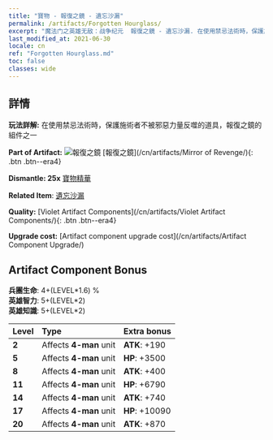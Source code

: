 ```yaml
---
title: "寶物 - 報復之鏡 - 遺忘沙漏"
permalink: /artifacts/Forgotten Hourglass/
excerpt: "魔法门之英雄无敌：战争纪元  報復之鏡 - 遺忘沙漏. 在使用禁忌法術時，保護施術者不被邪惡力量反噬的道具，報復之鏡的組件之一"
last_modified_at: 2021-06-30
locale: cn
ref: "Forgotten Hourglass.md"
toc: false
classes: wide
---
```




## 詳情

 **玩法詳解:** 在使用禁忌法術時，保護施術者不被邪惡力量反噬的道具，報復之鏡的組件之一

 **Part of Artifact:** ![報復之鏡](/images/t/icon_artifact_35.png) [報復之鏡](/cn/artifacts/Mirror of Revenge/){: .btn .btn--era4}

 **Dismantle: 25x** [寶物精華](/cn/Items/con_905/)

 **Related Item**: [遺忘沙漏](/cn/Items/art_143/)

 **Quality:** [Violet Artifact Components](/cn/artifacts/Violet Artifact Components/){: .btn .btn--era4}

 **Upgrade cost:** [Artifact component upgrade cost](/cn/artifacts/Artifact Component Upgrade/)

## Artifact Component Bonus

  **兵團生命**: 4+(LEVEL\*1.6) %<br/>**英雄智力**: 5+(LEVEL\*2)<br/>**英雄知識**: 5+(LEVEL\*2)

  |  Level  | Type |    Extra bonus  | 
  |:--------|:-----|:----------------| 
  | **2** | Affects **4-man** unit | **ATK**: +190 | 
  | **5** | Affects **4-man** unit | **HP**: +3500 | 
  | **8** | Affects **4-man** unit | **ATK**: +400 | 
  | **11** | Affects **4-man** unit | **HP**: +6790 | 
  | **14** | Affects **4-man** unit | **ATK**: +740 | 
  | **17** | Affects **4-man** unit | **HP**: +10090 | 
  | **20** | Affects **4-man** unit | **ATK**: +870 | 
